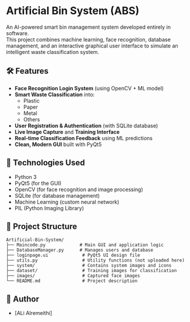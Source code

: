 # Artificial Bin System (ABS)

An AI-powered smart bin management system developed entirely in software.  
This project combines machine learning, face recognition, database management, and an interactive graphical user interface to simulate an intelligent waste classification system.

## 🛠 Features
- **Face Recognition Login System** (using OpenCV + ML model)
- **Smart Waste Classification** into:
  - Plastic
  - Paper
  - Metal
  - Others
- **User Registration & Authentication** (with SQLite database)
- **Live Image Capture** and **Training Interface**
- **Real-time Classification Feedback** using ML predictions
- **Clean, Modern GUI** built with PyQt5

## 🧰 Technologies Used
- Python 3
- PyQt5 (for the GUI)
- OpenCV (for face recognition and image processing)
- SQLite (for database management)
- Machine Learning (custom neural network)
- PIL (Python Imaging Library)

## 📂 Project Structure
```
Artificial-Bin-System/
├── Maincode.py             # Main GUI and application logic
├── DatabaseManager.py      # Manages users and database
├── loginpage.ui             # PyQt5 UI design file
├── utils.py                 # Utility functions (not uploaded here)
├── system/                  # Contains system images and icons
├── dataset/                 # Training images for classification
├── images/                  # Captured face images
└── README.md                # Project description
```
## 👤 Author
- [ALi Alremeithi]
